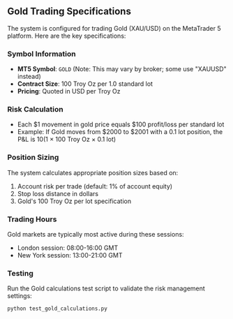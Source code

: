 ## Gold Trading Specifications

The system is configured for trading Gold (XAU/USD) on the MetaTrader 5 platform. Here are the key specifications:

### Symbol Information
- **MT5 Symbol**: `GOLD` (Note: This may vary by broker; some use "XAUUSD" instead)
- **Contract Size**: 100 Troy Oz per 1.0 standard lot
- **Pricing**: Quoted in USD per Troy Oz

### Risk Calculation
- Each $1 movement in gold price equals $100 profit/loss per standard lot
- Example: If Gold moves from $2000 to $2001 with a 0.1 lot position, the P&L is $10 ($1 × 100 Troy Oz × 0.1 lot)

### Position Sizing
The system calculates appropriate position sizes based on:
1. Account risk per trade (default: 1% of account equity)
2. Stop loss distance in dollars
3. Gold's 100 Troy Oz per lot specification

### Trading Hours
Gold markets are typically most active during these sessions:
- London session: 08:00-16:00 GMT
- New York session: 13:00-21:00 GMT

### Testing
Run the Gold calculations test script to validate the risk management settings:
```
python test_gold_calculations.py
```
